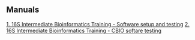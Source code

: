 ## Manuals

[1. 16S Intermediate Bioinformatics Training - Software setup and testing](software_setup_and_testing.md)
[2. 16S Intermediate Bioinformatics Training - CBIO softare testing](software_testing_cbio.md)
